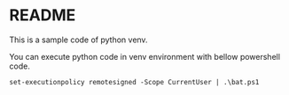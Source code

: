 # README

This is a sample code of python venv.

You can execute python code in venv environment with bellow powershell code.


```
set-executionpolicy remotesigned -Scope CurrentUser | .\bat.ps1
```